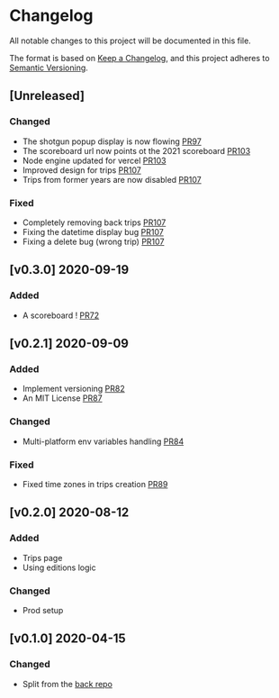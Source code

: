 # Changelog

All notable changes to this project will be documented in this file.

The format is based on [Keep a Changelog](https://keepachangelog.com/en/1.0.0/),
and this project adheres to [Semantic Versioning](https://semver.org/spec/v2.0.0.html).

## [Unreleased]

### Changed
- The shotgun popup display is now flowing [PR97](https://github.com/TanguyLe/HoulgateFestFront/pull/97)
- The scoreboard url now points ot the 2021 scoreboard [PR103](https://github.com/TanguyLe/HoulgateFestFront/pull/103)
- Node engine updated for vercel [PR103](https://github.com/TanguyLe/HoulgateFestFront/pull/103)
- Improved design for trips [PR107](https://github.com/TanguyLe/HoulgateFestFront/pull/107)
- Trips from former years are now disabled [PR107](https://github.com/TanguyLe/HoulgateFestFront/pull/107)
### Fixed
- Completely removing back trips [PR107](https://github.com/TanguyLe/HoulgateFestFront/pull/107)
- Fixing the datetime display bug [PR107](https://github.com/TanguyLe/HoulgateFestFront/pull/107)
- Fixing a delete bug (wrong trip) [PR107](https://github.com/TanguyLe/HoulgateFestFront/pull/107)


## [v0.3.0] 2020-09-19

### Added
- A scoreboard ! [PR72](https://github.com/TanguyLe/HoulgateFestFront/pull/72)


## [v0.2.1] 2020-09-09

### Added
- Implement versioning [PR82](https://github.com/TanguyLe/HoulgateFestBack/pull/82)
- An MIT License [PR87](https://github.com/TanguyLe/HoulgateFestBack/pull/87)

### Changed
- Multi-platform env variables handling [PR84](https://github.com/TanguyLe/HoulgateFestBack/pull/84)

### Fixed
-   Fixed time zones in trips creation [PR89](https://github.com/TanguyLe/HoulgateFestBack/pull/89)


## [v0.2.0] 2020-08-12

### Added
-   Trips page
-   Using editions logic

### Changed
-   Prod setup


## [v0.1.0] 2020-04-15

### Changed
-   Split from the [back repo](https://github.com/TanguyLe/HoulgateFestBack)

